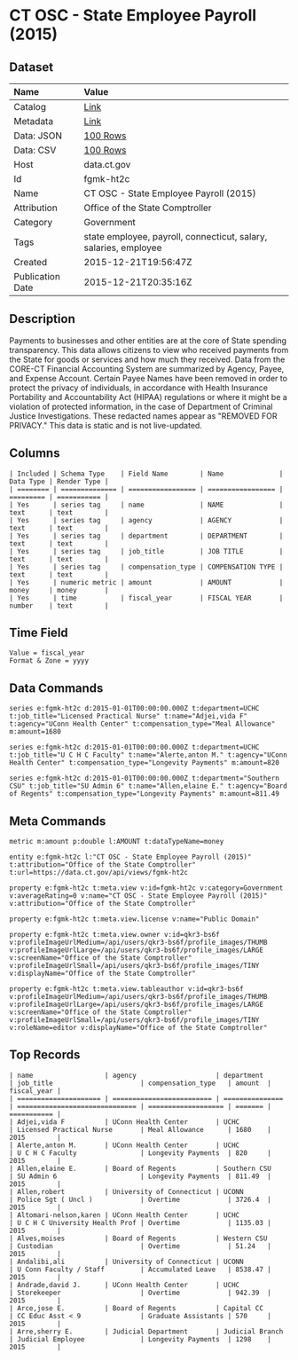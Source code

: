 # CT OSC - State Employee Payroll (2015)

## Dataset

| Name | Value |
| :--- | :---- |
| Catalog | [Link](https://catalog.data.gov/dataset/ct-osc-state-employee-payroll-2015) |
| Metadata | [Link](https://data.ct.gov/api/views/fgmk-ht2c) |
| Data: JSON | [100 Rows](https://data.ct.gov/api/views/fgmk-ht2c/rows.json?max_rows=100) |
| Data: CSV | [100 Rows](https://data.ct.gov/api/views/fgmk-ht2c/rows.csv?max_rows=100) |
| Host | data.ct.gov |
| Id | fgmk-ht2c |
| Name | CT OSC - State Employee Payroll (2015) |
| Attribution | Office of the State Comptroller |
| Category | Government |
| Tags | state employee, payroll, connecticut, salary, salaries, employee |
| Created | 2015-12-21T19:56:47Z |
| Publication Date | 2015-12-21T20:35:16Z |

## Description

Payments to businesses and other entities are at the core of State spending transparency. This data allows citizens to view who received payments from the State for goods or services and how much they received. Data from the CORE-CT Financial Accounting System are summarized by Agency, Payee, and Expense Account. Certain Payee Names have been removed in order to protect the privacy of individuals, in accordance with Health Insurance Portability and Accountability Act (HIPAA) regulations or where it might be a violation of protected information, in the case of Department of Criminal Justice Investigations. These redacted names appear as "REMOVED FOR PRIVACY." This data is static and is not live-updated.

## Columns

```ls
| Included | Schema Type    | Field Name        | Name              | Data Type | Render Type |
| ======== | ============== | ================= | ================= | ========= | =========== |
| Yes      | series tag     | name              | NAME              | text      | text        |
| Yes      | series tag     | agency            | AGENCY            | text      | text        |
| Yes      | series tag     | department        | DEPARTMENT        | text      | text        |
| Yes      | series tag     | job_title         | JOB TITLE         | text      | text        |
| Yes      | series tag     | compensation_type | COMPENSATION TYPE | text      | text        |
| Yes      | numeric metric | amount            | AMOUNT            | money     | money       |
| Yes      | time           | fiscal_year       | FISCAL YEAR       | number    | text        |
```

## Time Field

```ls
Value = fiscal_year
Format & Zone = yyyy
```

## Data Commands

```ls
series e:fgmk-ht2c d:2015-01-01T00:00:00.000Z t:department=UCHC t:job_title="Licensed Practical Nurse" t:name="Adjei,vida F" t:agency="UConn Health Center" t:compensation_type="Meal Allowance" m:amount=1680

series e:fgmk-ht2c d:2015-01-01T00:00:00.000Z t:department=UCHC t:job_title="U C H C Faculty" t:name="Alerte,anton M." t:agency="UConn Health Center" t:compensation_type="Longevity Payments" m:amount=820

series e:fgmk-ht2c d:2015-01-01T00:00:00.000Z t:department="Southern CSU" t:job_title="SU Admin 6" t:name="Allen,elaine E." t:agency="Board of Regents" t:compensation_type="Longevity Payments" m:amount=811.49
```

## Meta Commands

```ls
metric m:amount p:double l:AMOUNT t:dataTypeName=money

entity e:fgmk-ht2c l:"CT OSC - State Employee Payroll (2015)" t:attribution="Office of the State Comptroller" t:url=https://data.ct.gov/api/views/fgmk-ht2c

property e:fgmk-ht2c t:meta.view v:id=fgmk-ht2c v:category=Government v:averageRating=0 v:name="CT OSC - State Employee Payroll (2015)" v:attribution="Office of the State Comptroller"

property e:fgmk-ht2c t:meta.view.license v:name="Public Domain"

property e:fgmk-ht2c t:meta.view.owner v:id=qkr3-bs6f v:profileImageUrlMedium=/api/users/qkr3-bs6f/profile_images/THUMB v:profileImageUrlLarge=/api/users/qkr3-bs6f/profile_images/LARGE v:screenName="Office of the State Comptroller" v:profileImageUrlSmall=/api/users/qkr3-bs6f/profile_images/TINY v:displayName="Office of the State Comptroller"

property e:fgmk-ht2c t:meta.view.tableauthor v:id=qkr3-bs6f v:profileImageUrlMedium=/api/users/qkr3-bs6f/profile_images/THUMB v:profileImageUrlLarge=/api/users/qkr3-bs6f/profile_images/LARGE v:screenName="Office of the State Comptroller" v:profileImageUrlSmall=/api/users/qkr3-bs6f/profile_images/TINY v:roleName=editor v:displayName="Office of the State Comptroller"
```

## Top Records

```ls
| name                  | agency                    | department      | job_title                      | compensation_type   | amount  | fiscal_year | 
| ===================== | ========================= | =============== | ============================== | =================== | ======= | =========== | 
| Adjei,vida F          | UConn Health Center       | UCHC            | Licensed Practical Nurse       | Meal Allowance      | 1680    | 2015        | 
| Alerte,anton M.       | UConn Health Center       | UCHC            | U C H C Faculty                | Longevity Payments  | 820     | 2015        | 
| Allen,elaine E.       | Board of Regents          | Southern CSU    | SU Admin 6                     | Longevity Payments  | 811.49  | 2015        | 
| Allen,robert          | University of Connecticut | UCONN           | Police Sgt ( Uncl )            | Overtime            | 3726.4  | 2015        | 
| Altomari-nelson,karen | UConn Health Center       | UCHC            | U C H C University Health Prof | Overtime            | 1135.03 | 2015        | 
| Alves,moises          | Board of Regents          | Western CSU     | Custodian                      | Overtime            | 51.24   | 2015        | 
| Andalibi,ali          | University of Connecticut | UCONN           | U Conn Faculty / Staff         | Accumulated Leave   | 8538.47 | 2015        | 
| Andrade,david J.      | UConn Health Center       | UCHC            | Storekeeper                    | Overtime            | 942.39  | 2015        | 
| Arce,jose E.          | Board of Regents          | Capital CC      | CC Educ Asst < 9               | Graduate Assistants | 570     | 2015        | 
| Arre,sherry E.        | Judicial Department       | Judicial Branch | Judicial Employee              | Longevity Payments  | 1298    | 2015        | 
```